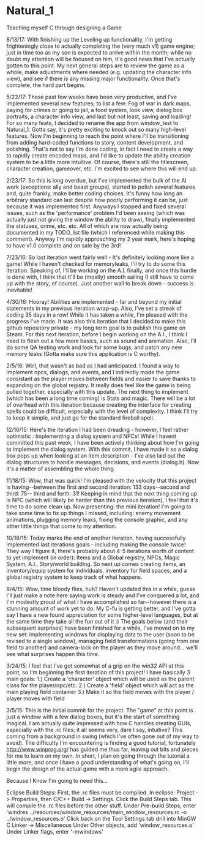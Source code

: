 # Natural_1
Teaching myself C through designing a Game

8/13/17: With finishing up the Leveling up functionality, I'm getting frighteningly close to actually completing the (very much v1) game engine; just in time too as my son is expected to arrive within the month; while no doubt my attention will be focused on him, it's good news that I've actually gotten to this point. My next general steps are to review the game as a whole, make adjustments where needed (e.g. updating the character info view), and see if there is any missing major functionality. Once that's complete, the hard part begins.

5/22/17: These past few weeks have been very productive, and I've implemented several new features; to list a few: Fog of war in dark maps, paying for crimes or going to jail, a food system, look view, dialog box portraits, a character info view, and last but not least, saving and loading! For so many feats, I decided to rename the app from window_test to Natural_1. Gotta say, it's pretty exciting to knock out so many high-level features. Now I'm beginning to reach the point where I'll be transitioning from adding hard-coded functions to story, content development, and polishing. That's not to say I'm done coding, in fact I need to create a way to rapidly create encoded maps, and I'd like to update the ability creation system to be a little more intuitive. Of course, there's still the titlescreen, character creation, gameover, etc. I'm excited to see where this will end up.

2/23/17: So this is long overdue, but I've implemented the bulk of the AI work (exceptions: ally and beast groups), started to polish several features and, quite frankly, make better coding choices. It's funny how long an arbitrary standard can last despite how poorly performing it can be, just because it was implemented first. Anyways I stopped and fixed several issues, such as the 'performance' problem I'd been seeing (which was actually just not giving the window the ability to draw), finally implemented the statuses, crime, etc. etc. All of which are now actually being documented in my TODO_list file (which I referenced while making this comment). Anyway I'm rapidly approaching my 2 year mark, here's hoping to have v1.0 complete and on sale by the 3rd!

7/23/16: So last iteration went fairly well - It's definitely looking more like a game! While I haven't checked for memoryleaks, I'll try to do some this iteration. Speaking of, I'll be working on the A.I. finally, and once this hurdle is done with, I think that it'll be (mostly) smooth sailing (I still have to come up with the story, of course). Just another wall to break down - success is inevitable!

4/30/16: Hooray! Abilities are implemented - far and beyond my initial statements in my previous iteration wrap-up. Also, I've set a streak of coding 35 days in a row! While it has taken a while, I'm pleased with the progress I've made. It was also this iteration that I decided to make this github repository private - my long term goal is to publish this game on Steam. For this next iteration, before I begin working on the A.I., I think I need to flesh out a few more basics, such as sound and animation. Also, I'll do some QA testing work and look for some bugs, and patch any new memory leaks (Gotta make sure this application is C worthy).

2/5/16: Well, that wasn't as bad as I had anticipated. I found a way to implement npcs, dialogs, and events, and I indirectly made the game consistant as the player moves between fields and easier to save thanks to expanding on the global registry. It really does feel like the game is being pulled together, especially with this update. The next thing to implement (which has been a long time coming) is Stats and magic. There will be a lot of overhead with this iteration because creating the interface for creating spells could be difficult, especially with the level of complexity. I think I'll try to keep it simple, and just go for the standard fireball spell.

12/16/15: Here's the iteration I had been dreading - however, I feel rather optimistic : Implementing a dialog system and NPCs! While I havent committed this past week, I have been actively thinking about how I'm going to implement the dialog system. With this commit, I have made it so a dialog box pops up when looking at an item description - I've also laid out the dialog structures to handle messages, decisions, and events (dialog.h). Now it's a matter of assembling the whole thing.

11/18/15: Wow, that was quick! I'm pleased with the velocity that this project is having--between the first and second iteration: 133 days--second and third: 75-- third and forth: 31! Keeping in mind that the next thing coming up is NPC (which will likely be harder than this previous iteration), I feel that it's time to do some clean up. Now presenting: the mini iteration! I'm going to take some time to fix up things I missed, including: enemy movement animations, plugging memory leaks, fixing the console graphic, and any other little things that come to my attention.

10/18/15: Today marks the end of another iteration, having successfully implemented last iterations goals - including making the console twice! They way I figure it, there's probably about 4-5 iterations worth of content to yet implement (in order): Items and a Global registry, NPCs, Magic System, A.I., Story/world building. So next up comes creating items, an inventory/equip  system for individuals, inventory for field spaces, and a global registry system to keep track of what happens.

8/4/15: Wow, time bloody flies, huh? Haven't updated this in a while, guess I'll just make a note here saying work is steady and I've conquered a lot, and I'm modestly proud of what I have accomplished so far--however there is a stunning amount of work yet to do. My C-fu is getting better, and I've gotta say I have a new found appreciation for some higher-level languages, but at the same time they take all the fun out of it :) The goals below (and their subsequent surprises) have been finished for a while, I've moved on to my new set: implementing windows for displaying data to the user (soon to be revised to a single window), managing field transformations (going from one field to another) and camera-lock on the player as they move around... we'll see what surprises happen this time.

3/24/15: I feel that I've got somewhat of a grip on the win32 API at this point, so I'm beginning the first iteration of this project! I have basically 3 main goals:
1.) Create a 'character' object which will be used as the parent class for the player/npc/etc.
2.) Create a 'field' object which will act as the main playing field container
3.) Make it so the field moves with the player / player moves with field

3/5/15: This is the initial commit for the project. The "game" at this point is just a window with a few dialog boxes, but it's the start of something magical. I am actually quite impressed with how C handles creating GUIs, especially with the .rc files; it all seems very, dare I say, intuitive? This coming from a background in swing (which I've often gone out of my way to avoid). The difficulty I'm encountering is finding a good tutorial, fortunately http://www.winprog.org/ has guided me thus far, leaving out bits and pieces for me to learn on my own. In short, I plan on going through the tutorial a little more, and once I have a good understanding of what's going on, I'll begin the design of the actual game with a more agile approach. 

Because I Know I'm going to need this...

Eclipse Build Steps:
First, the .rc files must be compiled. In eclipse:
Project -> Properties, then 
C/C++ Build -> Settings.
Click the Build Steps tab. This will compile the .rc files before the other stuff.
Under Pre-build Steps, enter 'windres ../resources/window_resources/main_window_resources.rc -o ../window_resources.o'
Click back on the Tool Settings tab
drill into MinGW C Linker -> Miscellaneous
Under Other objects, add 'window_resources.o'
Under Linker flags, enter '-mwindows'
